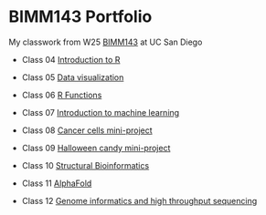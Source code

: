 # BIMM143 Portfolio 

My classwork from W25 [BIMM143](https://bioboot.github.io/bimm143_W25/) at UC San Diego 

- Class 04 [Introduction to R](https://github.com/dmullaney14/bimm143_github/blob/main/Class04/class04.pdf)

- Class 05 [Data visualization](https://github.com/dmullaney14/bimm143_github/blob/main/Class05/class05.pdf)

- Class 06 [R Functions]()

- Class 07 [Introduction to machine learning]()

- Class 08 [Cancer cells mini-project]()

- Class 09 [Halloween candy mini-project]()

- Class 10 [Structural Bioinformatics]()

- Class 11 [AlphaFold]()

- Class 12 [Genome informatics and high throughput sequencing]()
